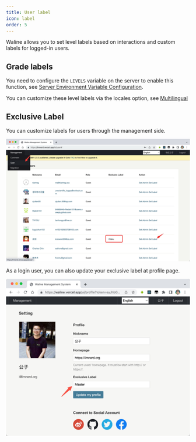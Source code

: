 ```yaml
---
title: User label
icon: label
order: 5
---
```


Waline allows you to set level labels based on interactions and custom labels for logged-in users.

## Grade labels

You need to configure the `LEVELS` variable on the server to enable this function, see [Server Environment Variable Configuration](../../reference/server/env.md#display).

You can customize these level labels via the locales option, see [Multilingual](./i18n.md#customize)

## Exclusive Label

You can customize labels for users through the management side.

![Admin Label](./assets/label-admin.jpg)

As a login user, you can also update your exclusive label at profile page.

![Profile Label](./assets/label-profile.jpg)
